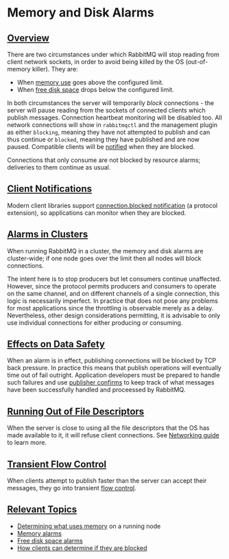 <!--
Copyright (c) 2007-2020 Pivotal Software, Inc.

All rights reserved. This program and the accompanying materials
are made available under the terms of the under the Apache License,
Version 2.0 (the "License”); you may not use this file except in compliance
with the License. You may obtain a copy of the License at

https://www.apache.org/licenses/LICENSE-2.0

Unless required by applicable law or agreed to in writing, software
distributed under the License is distributed on an "AS IS" BASIS,
WITHOUT WARRANTIES OR CONDITIONS OF ANY KIND, either express or implied.
See the License for the specific language governing permissions and
limitations under the License.
-->

# Memory and Disk Alarms

## <a id="overview" class="anchor" href="#overview">Overview</a>

There are two circumstances under which RabbitMQ will stop
reading from client network sockets, in order to avoid being killed by the
OS (out-of-memory killer). They are:

 * When [memory use](memory-use.html) goes above the configured limit.
 * When [free disk space](/disk-alarms.html) drops below the configured limit.

In both circumstances the server will temporarily <em>block</em>
connections - the server will pause reading from the sockets of
connected clients which publish messages. Connection
heartbeat monitoring will be disabled too. All network
connections will show in <code>rabbitmqctl</code> and the
management plugin as either <code>blocking</code>, meaning they
have not attempted to publish and can thus continue or
<code>blocked</code>, meaning they have published and are now
paused. Compatible clients will be [notified](#client-notifications)
when they are blocked.

Connections that only consume are not blocked by resource alarms; deliveries
to them continue as usual.


## <a id="client-notifications" class="anchor" href="#client-notifications">Client Notifications</a>

Modern client libraries support [connection.blocked notification](/connection-blocked.html)
(a protocol extension), so applications can monitor when they are blocked.


## <a id="effects-on-clusters" class="anchor" href="#effects-on-clusters">Alarms in Clusters</a>

When running RabbitMQ in a cluster, the memory and disk alarms
are cluster-wide; if one node goes over the limit then all nodes
will block connections.

The intent here is to stop producers but let consumers continue
unaffected. However, since the protocol permits producers and consumers
to operate on the same channel, and on different channels of a
single connection, this logic is necessarily imperfect. In
practice that does not pose any problems for most applications
since the throttling is observable merely as a
delay. Nevertheless, other design considerations permitting, it
is advisable to only use individual connections for either
producing or consuming.


## <a id="data-safety" class="anchor" href="#data-safety">Effects on Data Safety</a>

When an alarm is in effect, publishing connections will be blocked by TCP back pressure.
In practice this means that publish operations will eventually time out of fail outright.
Application developers must be prepared to handle such failures and use [publisher confirms](/confirms.html)
to keep track of what messages have been successfully handled and proceessed by RabbitMQ.


## <a id="file-descriptors" class="anchor" href="#file-descriptors">Running Out of File Descriptors</a>

When the server is close to using all the file descriptors
that the OS has made available to it, it will refuse client
connections. See [Networking guide](/networking.html) to learn more.


## <a id="transient-flow-control" class="anchor" href="#transient-flow-control">Transient Flow Control</a>

When clients attempt to publish faster than the server can
accept their messages, they go into transient [flow control](/flow-control.html).


## <a id="related-topics" class="anchor" href="#related-topics">Relevant Topics</a>

 * [Determining what uses memory](/memory-use.html) on a running node
 * [Memory alarms](/memory.html)
 * [Free disk space alarms](/disk-alarms.html)
 * [How clients can determine if they are blocked](/connection-blocked.html)
